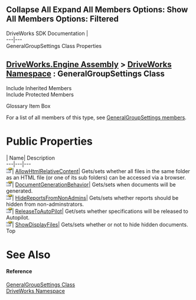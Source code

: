 Collapse All Expand All Members Options: Show All  Members Options: Filtered   
---  
DriveWorks SDK Documentation  |   
---|---  
GeneralGroupSettings Class Properties   
  
[DriveWorks.Engine Assembly](topic2156.md) > [DriveWorks Namespace](topic2159.md) : GeneralGroupSettings Class  
---  
  
Include Inherited Members    
Include Protected Members    


Glossary Item Box

For a list of all members of this type, see [GeneralGroupSettings members](topic2941.md).

# Public Properties

| Name| Description  
---|---|---  
![Public Property](dotnetimages/publicProperty.gif)| [AllowHtmlRelativeContent](topic2949.md)| Gets/sets whether all files in the same folder as an HTML file (or one of its sub folders) can be accessed via a browser.   
![Public Property](dotnetimages/publicProperty.gif)| [DocumentGenerationBehavior](topic2950.md)| Gets/sets when documents will be generated.   
![Public Property](dotnetimages/publicProperty.gif)| [HideReportsFromNonAdmins](topic2951.md)| Gets/sets whether reports should be hidden from non-adminstrators.   
![Public Property](dotnetimages/publicProperty.gif)| [ReleaseToAutoPilot](topic2952.md)| Get/sets whether specifications will be released to Autopilot.   
![Public Property](dotnetimages/publicProperty.gif)| [ShowDisplayFiles](topic2953.md)| Gets/sets whether or not to hide hidden documents.   
Top

# See Also

#### Reference

[GeneralGroupSettings Class](topic2940.md)   
[DriveWorks Namespace](topic2159.md)


